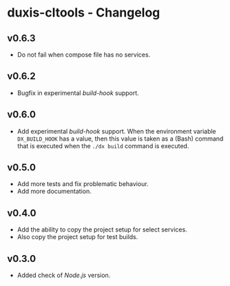 # duxis-cltools - Changelog

## v0.6.3

- Do not fail when compose file has no services.


## v0.6.2

- Bugfix in experimental _build-hook_ support.


## v0.6.0

- Add experimental _build-hook_ support.
  When the environment variable `DX_BUILD_HOOK` has a value, then this value is taken as a (Bash) command that is executed when the `./dx build` command is executed.


## v0.5.0

- Add more tests and fix problematic behaviour.
- Add more documentation.


## v0.4.0

- Add the ability to copy the project setup for select services.
- Also copy the project setup for test builds.


## v0.3.0

- Added check of _Node.js_ version.
